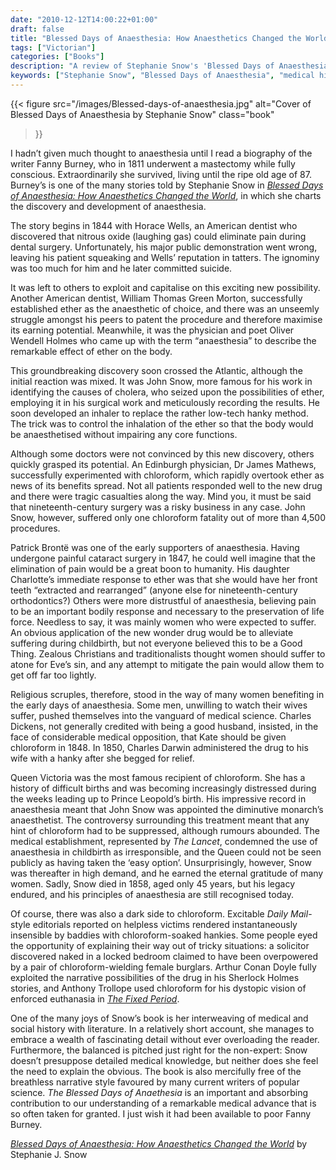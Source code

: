 ```yaml
---
date: "2010-12-12T14:00:22+01:00"
draft: false
title: "Blessed Days of Anaesthesia: How Anaesthetics Changed the World"
tags: ["Victorian"]
categories: ["Books"]
description: "A review of Stephanie Snow's 'Blessed Days of Anaesthesia,' tracing the discovery and development of anaesthesia from 1844. Discover how ether and chloroform revolutionized surgery and childbirth, despite religious objections to eliminating pain."
keywords: ["Stephanie Snow", "Blessed Days of Anaesthesia", "medical history", "John Snow", "chloroform", "ether", "Victorian medicine", "childbirth", "Queen Victoria"]
---
```


{{< figure
  src="/images/Blessed-days-of-anaesthesia.jpg"
  alt="Cover of Blessed Days of Anaesthesia by Stephanie Snow"
  class="book"
>}}

I hadn’t given much thought to anaesthesia until I read a biography of the writer Fanny Burney, who in 1811 underwent a mastectomy while fully conscious. Extraordinarily she survived, living until the ripe old age of 87.  Burney’s is one of the many stories told by Stephanie Snow in [_Blessed Days of Anaesthesia: How Anaesthetics Changed the World_](https://uk.bookshop.org/a/2760/9780192805898), in which she charts the discovery and development of anaesthesia.

The story begins in 1844 with Horace Wells, an American dentist who discovered that nitrous oxide (laughing gas) could eliminate pain during dental surgery.  Unfortunately, his major public demonstration went wrong, leaving his patient squeaking and Wells’ reputation in tatters. The ignominy was too much for him and he later committed suicide.

It was left to others to exploit and capitalise on this exciting new possibility. Another American dentist, William Thomas Green Morton, successfully established ether as the anaesthetic of choice, and there was an unseemly struggle amongst his peers to patent the procedure and therefore maximise its earning potential. Meanwhile, it was the physician and poet Oliver Wendell Holmes who came up with the term “anaesthesia” to describe the remarkable effect of ether on the body.

This groundbreaking discovery soon crossed the Atlantic, although the initial reaction was mixed. It was John Snow, more famous for his work in identifying the causes of cholera, who seized upon the possibilities of ether, employing it in his surgical work and meticulously recording the results. He soon developed an inhaler to replace the rather low-tech hanky method. The trick was to control the inhalation of the ether so that the body would be anaesthetised without impairing any core functions.

Although some doctors were not convinced by this new discovery, others quickly grasped its potential. An Edinburgh physician, Dr James Mathews, successfully experimented with chloroform, which rapidly overtook ether as news of its benefits spread.  Not all patients responded well to the new drug and there were tragic casualties along the way. Mind you, it must be said that nineteenth-century surgery was a risky business in any case.   John Snow, however, suffered only one chloroform fatality out of more than 4,500 procedures.

Patrick Brontë was one of the early supporters of anaesthesia.  Having undergone painful cataract surgery in 1847, he could well imagine that the elimination of pain would be a great boon to humanity. His daughter Charlotte’s immediate response to ether was that she would have her front teeth “extracted and rearranged” (anyone else for nineteenth-century orthodontics?) Others were more distrustful of anaesthesia, believing pain to be an important bodily response and necessary to the preservation of life force.  Needless to say, it was mainly women who were expected to suffer.  An obvious application of the new wonder drug would be to alleviate suffering during childbirth, but not everyone believed this to be a Good Thing. Zealous Christians and traditionalists thought women should suffer to atone for Eve’s sin, and any attempt to mitigate the pain would allow them to get off far too lightly.

Religious scruples, therefore, stood in the way of many women benefiting in the early days of anaesthesia. Some men, unwilling to watch their wives suffer, pushed themselves into the vanguard of medical science. Charles Dickens, not generally credited with being a good husband, insisted, in the face of considerable medical opposition, that Kate should be given chloroform in 1848.  In 1850, Charles Darwin administered the drug to his wife with a hanky after she begged for relief.

Queen Victoria was the most famous recipient of chloroform. She has a history of difficult births and was becoming increasingly distressed during the weeks leading up to Prince Leopold’s birth.  His impressive record in anaesthesia meant that John Snow was appointed the diminutive monarch’s anaesthetist. The controversy surrounding this treatment meant that any hint of chloroform had to be suppressed, although rumours abounded. The medical establishment, represented by _The Lancet_, condemned the use of anaesthesia in childbirth as irresponsible, and the Queen could not be seen publicly as having taken the ‘easy option’. Unsurprisingly, however, Snow was thereafter in high demand, and he earned the eternal gratitude of many women. Sadly, Snow died in 1858, aged only 45 years, but his legacy endured, and his principles of anaesthesia are still recognised today.

Of course, there was also a dark side to chloroform. Excitable _Daily Mail_-style editorials reported on helpless victims rendered instantaneously insensible by baddies with chloroform-soaked hankies. Some people eyed the opportunity of explaining their way out of tricky situations: a solicitor discovered naked in a locked bedroom claimed to have been overpowered by a pair of chloroform-wielding female burglars.  Arthur Conan Doyle fully exploited the narrative possibilities of the drug in his Sherlock Holmes stories, and Anthony Trollope used chloroform for his dystopic vision of enforced euthanasia in [_The Fixed Period_](/posts/the-fixed-period/).

One of the many joys of Snow’s book is her interweaving of medical and social history with literature. In a relatively short account, she manages to embrace a wealth of fascinating detail without ever overloading the reader. Furthermore, the balanced is pitched just right for the non-expert: Snow doesn’t presuppose detailed medical knowledge, but neither does she feel the need to explain the obvious.  The book is also mercifully free of the breathless narrative style favoured by many current writers of popular science. _The Blessed Days of Anaethesia_ is an important and absorbing contribution to our understanding of a remarkable medical advance that is so often taken for granted. I just wish it had been available to poor Fanny Burney.

[_Blessed Days of Anaesthesia: How Anaesthetics Changed the World_](https://uk.bookshop.org/a/2760/9780192805898) by Stephanie J. Snow